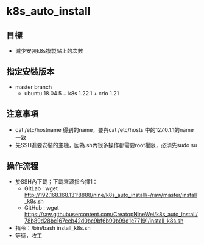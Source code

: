 # k8s_auto_install
## 目標
* 減少安裝k8s複製貼上的次數

## 指定安裝版本
* master branch
  * ubuntu 18.04.5 + k8s 1.22.1 + crio 1.21

## 注意事項
* cat /etc/hostname 得到的name，要與cat /etc/hosts 中的127.0.1.1的name一致
* 先SSH進要安裝的主機，因為.sh內很多操作都需要root權限，必須先sudo su

## 操作流程
* 於SSH內下載；下載來源指令擇1： 
  * GitLab : wget http://192.168.168.131:8888/nine/k8s_auto_install/-/raw/master/install_k8s.sh
  * GitHub : wget https://raw.githubusercontent.com/CreatopNineWei/k8s_auto_install/78b89d28bc167eeb42d0bc9bf6b90b99d1e77191/install_k8s.sh
* 指令：/bin/bash install_k8s.sh
* 等待，收工